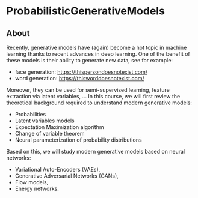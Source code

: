 # ProbabilisticGenerativeModels
## About
Recently, generative models have (again) become a hot topic in machine learning thanks to recent advances in deep learning. One of the benefit of these models is their ability to generate new data, see for example:
* face generation: https://thispersondoesnotexist.com/ 
* word generation: https://thisworddoesnotexist.com/

Moreover, they can be used for semi-supervised learning, feature extraction via latent variables, …
In this course, we will first review the theoretical background required to understand modern generative models:
* Probabilities 
* Latent variables models 
* Expectation Maximization algorithm 
* Change of variable theorem  
* Neural parameterization of probability distributions

Based on this, we will study modern generative models based on neural networks:
* Variational Auto-Encoders (VAEs),
* Generative Adversarial Networks (GANs),
* Flow models,
* Energy networks.


